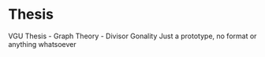 # Thesis
VGU Thesis - Graph Theory - Divisor Gonality
Just a prototype, no format or anything whatsoever
